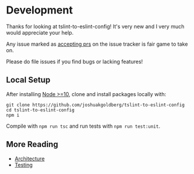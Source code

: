 # Development

Thanks for looking at tslint-to-eslint-config!
It's very new and I very much would appreciate your help.

Any issue marked as [accepting prs](https://github.com/JoshuaKGoldberg/tslint-to-eslint-config/issues?q=is%3Aissue+is%3Aopen+label%3A%22accepting+prs%22) on the issue tracker is fair game to take on.

Please do file issues if you find bugs or lacking features!

## Local Setup

After installing [Node >=10](https://nodejs.org/en/download), clone and install packages locally with:

```shell
git clone https://github.com/joshuakgoldberg/tslint-to-eslint-config
cd tslint-to-eslint-config
npm i
```

Compile with `npm run tsc` and run tests with `npm run test:unit`.

## More Reading

-   [Architecture](./Architecture.md)
-   [Testing](./Testing.md)

